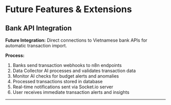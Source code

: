 # Future Features & Extensions

## Bank API Integration
**Future Integration:** Direct connections to Vietnamese bank APIs for automatic transaction import.

**Process:**
1. Banks send transaction webhooks to n8n endpoints
2. Data Collector AI processes and validates transaction data
3. Monitor AI checks for budget alerts and anomalies
4. Processed transactions stored in database
5. Real-time notifications sent via Socket.io server
6. User receives immediate transaction alerts and insights

---

